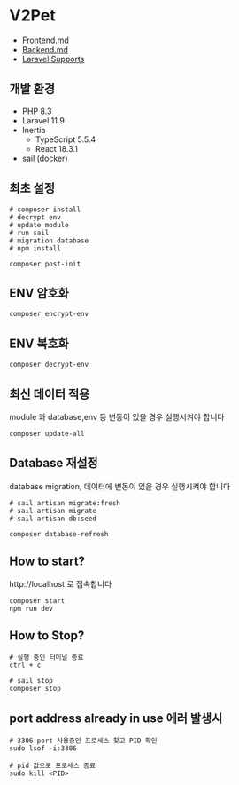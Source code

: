 # V2Pet

- [Frontend.md](Frontend.md)
- [Backend.md](Backend.md)
- [Laravel Supports](https://github.com/WilsonParker/LaravelSupports)

## 개발 환경

- PHP 8.3
- Laravel 11.9
- Inertia
    - TypeScript 5.5.4
    - React 18.3.1
- sail (docker)

## 최초 설정

```shell
# composer install
# decrypt env
# update module
# run sail
# migration database
# npm install

composer post-init
```

## ENV 암호화

```shell
composer encrypt-env
```

## ENV 복호화

```shell
composer decrypt-env
```

## 최신 데이터 적용

module 과 database,env 등 변동이 있을 경우 실행시켜야 합니다

```shell
composer update-all
```

## Database 재설정

database migration, 데이터에 변동이 있을 경우 실행시켜야 합니다

```shell
# sail artisan migrate:fresh
# sail artisan migrate
# sail artisan db:seed

composer database-refresh
```

## How to start?

http://localhost 로 접속합니다

```shell
composer start
npm run dev
```

## How to Stop?

```shell
# 실행 중인 터미널 종료
ctrl + c

# sail stop
composer stop
```

## port address already in use 에러 발생시

```shell
# 3306 port 사용중인 프로세스 찾고 PID 확인
sudo lsof -i:3306

# pid 값으로 프로세스 종료
sudo kill <PID>
```
